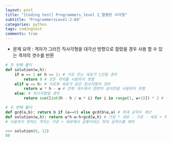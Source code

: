 ```yaml
---
layout: post
title: "[Coding test] Programmers_level 2_멀쩡한 사각형"
subtitle: "ProgrammersLevel-2-04"
categories: python
tags: codingtest
comments: true
---
```


* 문제 요약 : 격자가 그러진 직사각형을 대각선 방향으로 잘랐을 경우 사용 할 수 있는 격자의 갯수를 반환

```python
# 첫 번째 풀이
def solution(w,h):
    if w == 1 or h == 1: # 가로 또는 세로가 1칸일 경우
        return 0 # 모든 격자를 사용하지 못함
    elif w == h: # 가로와 세로가 같은 정사각형의 경우
        return w * h - w # 전체 개수에서 한변의 길이만큼 사용하지 못함
    else: # 직사각형일 경우
        return sum([int(h - h / w * i) for i in range(1, w+1)]) * 2 # 좌>우 칸마다 기울기 값만큼 빼주고 정수화 하여 전체를 합하여 리턴
```

```python
# 두 번째 풀이
def gcd(a,b): return b if (a==0) else gcd(b%a,a) # 최대 공약수 계산
def solution(w,h): return w*h-w-h+gcd(w,h) # 가로 * 세로 - 가로 - 세로 + 최대 공약수
# 사용하지 못하는 격자는 가로 + 세로에서 공통이되는 최대 공약수를 제외
```

```python
>>> solution(8, 12)
80
```